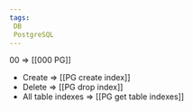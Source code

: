```yaml
---
tags:
 DB
 PostgreSQL
---
```


00 => [[000 PG]]


- Create => [[PG create index]]
- Delete => [[PG drop index]]
- All table indexes =>  [[PG get table indexes]]
